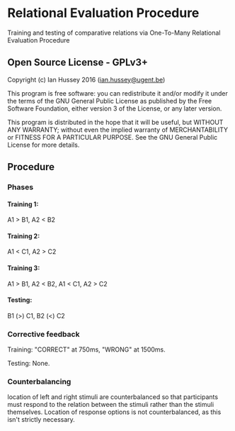 # Relational Evaluation Procedure

Training and testing of comparative relations via One-To-Many Relational Evaluation Procedure

## Open Source License - GPLv3+

Copyright (c) Ian Hussey 2016 (ian.hussey@ugent.be)

This program is free software: you can redistribute it and/or modify it under the terms of the GNU General Public License as published by the Free Software Foundation, either version 3 of the License, or any later version.

This program is distributed in the hope that it will be useful, but WITHOUT ANY WARRANTY; without even the implied warranty of MERCHANTABILITY or FITNESS FOR A PARTICULAR PURPOSE. See the GNU General Public License for more details.

## Procedure

### Phases

#### Training 1:

A1 > B1, A2 < B2

#### Training 2:

A1 < C1, A2 > C2

#### Training 3:

A1 > B1, A2 < B2, A1 < C1, A2 > C2

#### Testing:

B1 (>) C1, B2 (<) C2

### Corrective feedback

Training: "CORRECT" at 750ms, "WRONG" at 1500ms.

Testing: None.

### Counterbalancing

location of left and right stimuli are counterbalanced so that participants must respond to the relation between the stimuli rather than the stimuli themselves. Location of response options is not counterbalanced, as this isn't strictly necessary.



